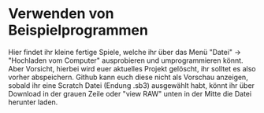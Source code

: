 # Verwenden von Beispielprogrammen
Hier findet ihr kleine fertige Spiele, welche ihr über das Menü "Datei" -> "Hochladen vom Computer" ausprobieren und umprogrammieren könnt. Aber Vorsicht, hierbei wird euer aktuelles Projekt gelöscht, ihr solltet es also vorher abspeichern. Github kann euch diese nicht als Vorschau anzeigen, sobald ihr eine Scratch Datei (Endung .sb3) ausgewählt habt, könnt ihr über Download in der grauen Zeile oder "view RAW" unten in der Mitte die Datei herunter laden.
